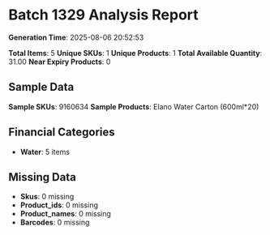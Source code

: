 # Batch 1329 Analysis Report

**Generation Time**: 2025-08-06 20:52:53

**Total Items**: 5
**Unique SKUs**: 1
**Unique Products**: 1
**Total Available Quantity**: 31.00
**Near Expiry Products**: 0

## Sample Data
**Sample SKUs**: 9160634
**Sample Products**: Elano Water Carton (600ml*20)

## Financial Categories
- **Water**: 5 items

## Missing Data
- **Skus**: 0 missing
- **Product_ids**: 0 missing
- **Product_names**: 0 missing
- **Barcodes**: 0 missing
